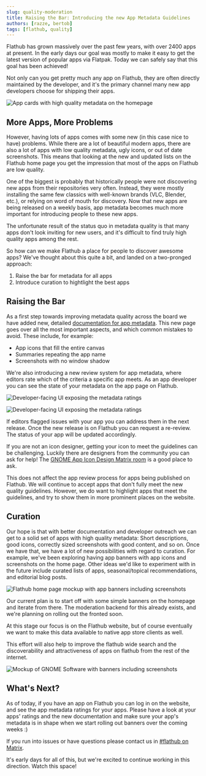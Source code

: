 ```yaml
---
slug: quality-moderation
title: Raising the Bar: Introducing the new App Metadata Guidelines
authors: [razze, bertob]
tags: [flathub, quality]
---
```


Flathub has grown massively over the past few years, with over 2400 apps at present. In the early days our goal was mostly to make it easy to get the latest version of popular apps via Flatpak. Today we can safely say that this goal has been achieved!

Not only can you get pretty much any app on Flathub, they are often directly maintained by the developer, and it's the primary channel many new app developers choose for shipping their apps.

![App cards with high quality metadata on the homepage](good-metadata-apps.png)

## More Apps, More Problems
However, having lots of apps comes with some new (in this case nice to have) problems. While there are a lot of beautiful modern apps, there are also a lot of apps with low quality metadata, ugly icons, or out of date screenshots. This means that looking at the new and updated lists on the Flathub home page you get the impression that most of the apps on Flathub are low quality.

One of the biggest is probably that historically people were not discovering new apps from their repositories very often. Instead, they were mostly installing the same few classics with well-known brands (VLC, Blender, etc.), or relying on word of mouth for discovery. Now that new apps are being released on a weekly basis, app metadata becomes much more important for introducing people to these new apps.

The unfortunate result of the status quo in metadata quality is that many apps don't look inviting for new users, and it's difficult to find truly high quality apps among the rest.

So how can we make Flathub a place for people to discover awesome apps? We've thought about this quite a bit, and landed on a two-pronged approach:
1. Raise the bar for metadata for all apps
2. Introduce curation to hightlight the best apps

## Raising the Bar
As a first step towards improving metadata quality across the board we have added new, detailed [documentation for app metadata](https://docs.flathub.org/docs/for-app-authors/appdata-guidelines/quality-guidelines). This new page goes over all the most important aspects, and which common mistakes to avoid. These include, for example:

- App icons that fill the entire canvas
- Summaries repeating the app name
- Screenshots with no window shadow

We're also introducing a new review system for app metadata, where editors rate which of the criteria a specific app meets. As an app developer you can see the state of your metadata on the app page on Flathub.

![Developer-facing UI exposing the metadata ratings](moderation-developer-view.png)

![Developer-facing UI exposing the metadata ratings](moderation-developer-sidebar.png)

If editors flagged issues with your app you can address them in the next release. Once the new release is on Flathub you can request a re-review. The status of your app will be updated accordingly.

If you are not an icon designer, getting your icon to meet the guidelines can be challenging. Luckily there are designers from the community you can ask for help! The [GNOME App Icon Design Matrix room](https://matrix.to/#/#appicondesign:gnome.org) is a good place to ask.

This does not affect the app review process for apps being published on Flathub. We will continue to accept apps that don't fully meet the new quality guidelines. However, we do want to highlight apps that meet the guidelines, and try to show them in more prominent places on the website.

## Curation
Our hope is that with better documentation and developer outreach we can get to a solid set of apps with high quality metadata: Short descriptions, good icons, correctly sized screenshots with good content, and so on. Once we have that, we have a lot of new possibilities with regard to curation. For example, we've been exploring having app banners with app icons and screenshots on the home page. Other ideas we'd like to experiment with in the future include curated lists of apps, seasonal/topical recommendations, and editorial blog posts.

![Flathub home page mockup with app banners including screenshots](homepage-banners.png)

Our current plan is to start off with some simple banners on the homepage and iterate from there. The moderation backend for this already exists, and we're planning on rolling out the fronted soon.

At this stage our focus is on the Flathub website, but of course eventually we want to make this data available to native app store clients as well.

This effort will also help to improve the flathub wide search and the discoverability and attractiveness of apps on flathub from the rest of the internet.

![Mockup of GNOME Software with banners including screenshots](banner-native.png)

## What's Next?
As of today, if you have an app on Flathub you can log in on the website, and see the app metadata ratings for your apps. Please have a look at your apps' ratings and the new documentation and make sure your app's metadata is in shape when we start rolling out banners over the coming weeks :)

If you run into issues or have questions please contact us in [#flathub on Matrix](https://matrix.to/#/#flathub:matrix.org).

It's early days for all of this, but we're excited to continue working in this direction. Watch this space!
